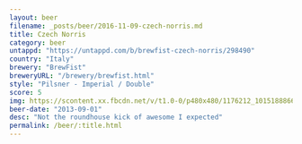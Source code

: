 ```yaml
---
layout: beer
filename: _posts/beer/2016-11-09-czech-norris.md
title: Czech Norris
category: beer
untappd: "https://untappd.com/b/brewfist-czech-norris/298490"
country: "Italy"
brewery: "BrewFist"
breweryURL: "/brewery/brewfist.html"
style: "Pilsner - Imperial / Double"
score: 5
img: https://scontent.xx.fbcdn.net/v/t1.0-0/p480x480/1176212_10151888667313745_1242801185_n.jpg?oh=5b0ac2ad3b06153a589562e0d753dcea&oe=5AAD716A
beer-date: "2013-09-01"
desc: "Not the roundhouse kick of awesome I expected"
permalink: /beer/:title.html
---
```

